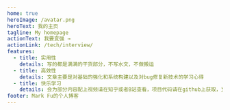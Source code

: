 ```yaml
---
home: true
heroImage: /avatar.png
heroText: 我的主页
tagline: My homepage
actionText: 我要变强 →
actionLink: /tech/interview/
features:
  - title: 实用性
    details: 写的都是满满的干货部分，不写水文，不做搬运
  - title: 高效性
    details: 文章主要是对基础的强化和系统构建以及对bug修复新技术的学习心得
  - title: 快乐学习
    details: 会为部分内容配上视频请在知乎或者B站查看，项目代码请在github上获取，文章请在csdn和简书获取
footer: Mark Fu的个人博客
---
```

